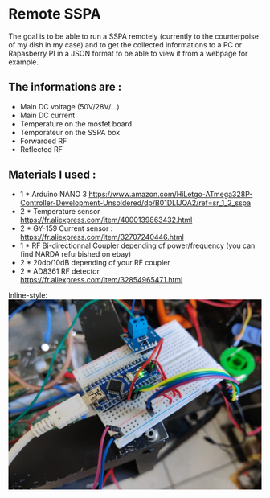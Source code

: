 # Remote SSPA

 The goal is to be able to run a SSPA remotely (currently to the counterpoise of my dish in my case) and to get the collected informations to a PC or Rapasberry PI in a JSON format to be able to view it from a webpage for example.

## The informations are :
 - Main DC voltage (50V/28V/...)
 - Main DC current
 - Temperature on the mosfet board
 - Temporateur on the SSPA box
 - Forwarded RF
 - Reflected RF


## Materials I used :
 - 1 * Arduino NANO 3 https://www.amazon.com/HiLetgo-ATmega328P-Controller-Development-Unsoldered/dp/B01DLIJQA2/ref=sr_1_2_sspa
 - 2 * Temperature sensor https://fr.aliexpress.com/item/4000139863432.html
 - 2 * GY-159 Current sensor : https://fr.aliexpress.com/item/32707240446.html
 - 1 * RF Bi-directionnal Coupler depending of power/frequency (you can find NARDA refurbished on ebay)
 - 2 * 20db/10dB depending of your RF coupler
 - 2 * AD8361 RF detector https://fr.aliexpress.com/item/32854965471.html

Inline-style: 
![](https://raw.githubusercontent.com/fg8oj/RemoteSSPA/main/064844b2-3c6a-42b8-ac4b-5279807e3cb6.jpeg)
